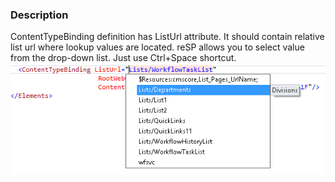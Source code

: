 ﻿---
Title: ListUrl attribute
FileName: ContentTypeBindingListUrl.html
---
### Description
ContentTypeBinding definition has ListUrl attribute. It should contain relative list url where lookup values are located.
reSP allows you to select value from the drop-down list.
Just use Ctrl+Space shortcut.
<br/>
<img src="_img/ContentTypeBindingListUrl.png">


